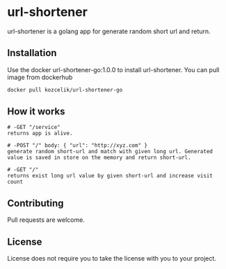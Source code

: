 # url-shortener

url-shortener is a golang app for generate random short url and return.

## Installation
Use the docker url-shortener-go:1.0.0 to install url-shortener. You can pull image from dockerhub

```bash
docker pull kozcelik/url-shortener-go
```

## How it works

```
# -GET "/service"
returns app is alive.

# -POST "/" body: { "url": "http://xyz.com" }
generate random short-url and match with given long url. Generated value is saved in store on the memory and return short-url.

# -GET "/"
returns exist long url value by given short-url and increase visit count
```

## Contributing
Pull requests are welcome.

## License
License does not require you to take the license with you to your project.
